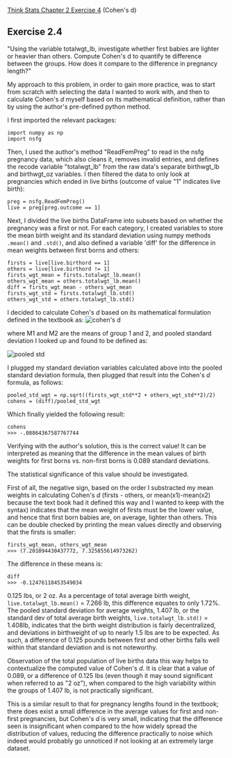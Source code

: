 [Think Stats Chapter 2 Exercise 4](http://greenteapress.com/thinkstats2/html/thinkstats2003.html#toc24) (Cohen's d)

## Exercise 2.4

"Using the variable totalwgt_lb, investigate whether first babies are lighter or heavier than others. Compute Cohen's d to quantify te difference between the groups. How does it compare to the difference in pregnancy length?"

My approach to this problem, in order to gain more practice, was to start from scratch with selecting the data I wanted to work with, and then to calculate Cohen's *d* myself based on its mathematical definition, rather than by using the author's pre-defined python method. 

I first imported the relevant packages: 
```
import numpy as np
import nsfg
```
Then, I used the author's method "ReadFemPreg" to read in the nsfg pregnancy data, which also cleans it, removes invalid entries, and defines the recode variable "totalwgt_lb" from the raw data's separate birthwgt_lb and birthwgt_oz variables. I then filtered the data to only look at pregnancies which ended in live births (outcome of value "1" indicates live birth):
```
preg = nsfg.ReadFemPreg()
live = preg[preg.outcome == 1]
```
Next, I divided the live births DataFrame into subsets based on whether the pregnancy was a first or not. For each category, I created variables to store the mean birth weight and its standard deviation using numpy methods ```.mean()``` and ```.std()```, and also defined a variable 'diff' for the difference in mean weights between first borns and others: 
```
firsts = live[live.birthord == 1]
others = live[live.birthord != 1]
firsts_wgt_mean = firsts.totalwgt_lb.mean()
others_wgt_mean = others.totalwgt_lb.mean()
diff = firsts_wgt_mean - others_wgt_mean
firsts_wgt_std = firsts.totalwgt_lb.std()
others_wgt_std = others.totalwgt_lb.std()
```
I decided to calculate Cohen's *d* based on its mathematical formulation defined in the textbook as:
![cohen's d](https://toptipbio.com/wp-content/uploads/2018/08/Cohens-d-formula.jpg)

where M1 and M2 are the means of group 1 and 2, and pooled standard deviation I looked up and found to be defined as: 

![pooled std](https://toptipbio.com/wp-content/uploads/2018/08/Pooled-standard-deviation-formula.jpg)

I plugged my standard deviation variables calculated above into the pooled standard deviation formula, then plugged that result into the Cohen's *d* formula, as follows: 
```
pooled_std_wgt = np.sqrt((firsts_wgt_std**2 + others_wgt_std**2)/2)
cohens = (diff)/pooled_std_wgt
```
Which finally yielded the following result: 
```
cohens
>>> -.08864367587767744
```
Verifying with the author's solution, this is the correct value! It can be interpreted as meaning that the difference in the mean values of birth weights for first borns vs. non-first borns is 0.089 standard deviations.

The statistical significance of this value should be investigated. 

First of all, the negative sign, based on the order I substracted my mean weights in calculating Cohen's *d* (firsts - others, or mean(x1)-mean(x2) because the text book had it defined this way and I wanted to keep with the syntax) indicates that the mean weight of firsts must be the lower value, and hence that first born babies are, on average, lighter than others. This can be double checked by printing the mean values directly and observing that the firsts is smaller: 
```
firsts_wgt_mean, others_wgt_mean
>>> (7.201094430437772, 7.325855614973262)
```
The difference in these means is: 
```
diff
>>> -0.12476118453549034
```
0.125 lbs, or 2 oz. As a percentage of total average birth weight, ```live.totalwgt_lb.mean()``` = 7.266 lb, this difference equates to only 1.72%. The pooled standard deviation for average weights, 1.407 lb, or the standard dev of total average birth weights, ```live.totalwgt_lb.std()``` = 1.408lb, indicates that the birth weight distribution is fairly decentralized, and deviations in birthweight of up to nearly 1.5 lbs are to be expected. As such, a difference of 0.125 pounds between first and other births falls well within that standard deviation and is not noteworthy. 

Observation of the total population of live births data this way helps to contextualize the computed value of Cohen's *d*. It is clear that a value of 0.089, or a difference of 0.125 lbs (even though it may sound significant when referred to as "2 oz"), when compared to the high variability within the groups of 1.407 lb, is not practically significant. 

This is a similar result to that for pregnancy lengths found in the textbook; there does exist a small difference in the average values for first and non-first pregnancies, but Cohen's *d* is very small, indicating that the difference seen is insignificant when compared to the how widely spread the distribution of values, reducing the difference practically to noise which indeed would probably go unnoticed if not looking at an extremely large dataset. 

